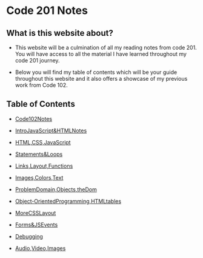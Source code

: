 # Code 201 Notes

## What is this website about? 

- This website will be a culmination of all my reading notes from code 201. You will have access to all the material I have learned throughout my code 201 journey. 

- Below you will find my table of contents which will be your guide throughout this website and it also offers a showcase of my previous work from Code 102.

## Table of Contents 

* [Code102Notes](Code102Notes.md)

* [IntroJavaScript&HTMLNotes](introjavascript&htmlnotes.md)

* [HTML,CSS,JavaScript](class-02.md)

* [Statements&Loops](class-03.md)

* [Links,Layout,Functions](class-04.md)

* [Images,Colors,Text](class-05.md)

* [ProblemDomain,Objects,theDom](class-06.md)

* [Object-OrientedProgramming,HTMLtables](class-07.md)

* [MoreCSSLayout](class-08.md)

* [Forms&JSEvents](class-09.md)

* [Debugging](class-10.md)

* [Audio,Video,Images](class-11.md)